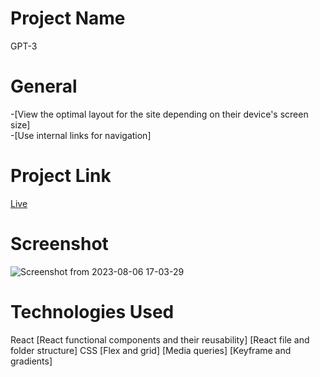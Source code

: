 # Project Name
GPT-3
# General
-[View the optimal layout for the site depending on their device's screen size]  
-[Use internal links for navigation] 
# Project Link
[Live](https://gpt-3-deployed.netlify.app/)
# Screenshot
![Screenshot from 2023-08-06 17-03-29](https://github.com/bokhuuu/GPT-3/assets/126252413/6612da45-8d45-4cf0-8672-1475a2576c7a)
# Technologies Used
React
[React functional components and their reusability]
[React file and folder structure]
CSS
[Flex and grid]
[Media queries]
[Keyframe and gradients]




